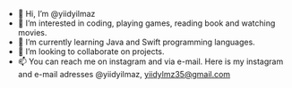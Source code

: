 - 👋 Hi, I’m @yiidyilmaz
- 👀 I’m interested in coding, playing games, reading book and watching movies.
- 🌱 I’m currently learning Java and Swift programming languages.
- 💞️ I’m looking to collaborate on projects.
- 📫 You can reach me on instagram and via e-mail. Here is my instagram and e-mail adresses @yiidyilmaz, yiidylmz35@gmail.com

<!---
yiidyilmaz/yiidyilmaz is a ✨ special ✨ repository because its `README.md` (this file) appears on your GitHub profile.
You can click the Preview link to take a look at your changes.
--->
